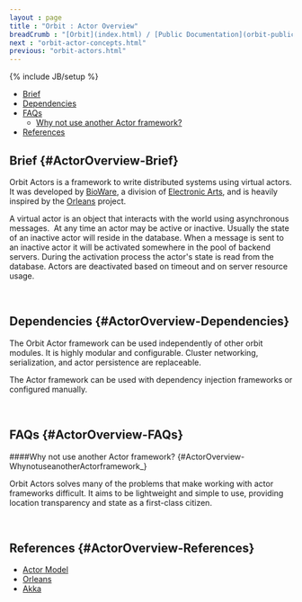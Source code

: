 ```yaml
---
layout : page
title : "Orbit : Actor Overview"
breadCrumb : "[Orbit](index.html) / [Public Documentation](orbit-public-documentation.html) / [Actors](orbit-actors.html)"
next : "orbit-actor-concepts.html"
previous: "orbit-actors.html"
---
```

{% include JB/setup %}



-  [Brief](#ActorOverview-Brief)
-  [Dependencies](#ActorOverview-Dependencies)
-  [FAQs](#ActorOverview-FAQs)
    -  [Why not use another Actor framework?](#ActorOverview-WhynotuseanotherActorframework_)
-  [References](#ActorOverview-References)



Brief {#ActorOverview-Brief}
----------


Orbit Actors is a framework to write distributed systems using virtual actors. It was developed by [BioWare](http://www.bioware.com/), a division of [Electronic Arts](http://www.ea.com/), and is heavily inspired by the [Orleans](https://github.com/dotnet/Orleans) project.


A virtual actor is an object that interacts with the world using asynchronous messages.  At any time an actor may be active or inactive. Usually the state of an inactive actor will reside in the database. When a message is sent to an inactive actor it will be activated somewhere in the pool of backend servers. During the activation process the actor's state is read from the database. Actors are deactivated based on timeout and on server resource usage.


 


Dependencies {#ActorOverview-Dependencies}
----------


The Orbit Actor framework can be used independently of other orbit modules. It is highly modular and configurable. Cluster networking, serialization, and actor persistence are replaceable.


The Actor framework can be used with dependency injection frameworks or configured manually.


 


FAQs {#ActorOverview-FAQs}
----------


####Why not use another Actor framework? {#ActorOverview-WhynotuseanotherActorframework_}


Orbit Actors solves many of the problems that make working with actor frameworks difficult. It aims to be lightweight and simple to use, providing location transparency and state as a first-class citizen.


 


References {#ActorOverview-References}
----------


-  [Actor Model](http://en.wikipedia.org/wiki/Actor_model)
-  [Orleans](https://github.com/dotnet/Orleans)
-  [Akka](http://akka.io/)
